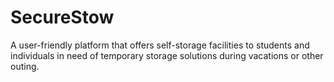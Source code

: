 # SecureStow
A user-friendly platform that offers self-storage facilities to students and individuals in need of temporary storage solutions during vacations or other outing.

